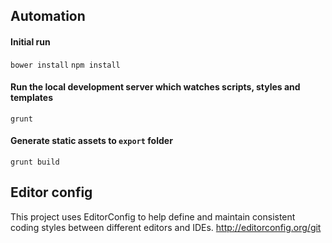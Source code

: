 ## Automation

#### Initial run
`bower install`
`npm install`

#### Run the local development server which watches scripts, styles and templates
`grunt`

#### Generate static assets to `export` folder
`grunt build`


## Editor config
This project uses EditorConfig to help define and maintain consistent coding styles between different editors and IDEs. http://editorconfig.org/git 
